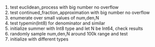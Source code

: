 1. test euclidean_process with big number no overflow
2. test continued_fraction_approximation with big number no overflow
3. enumerate over small values of num,den,N
4. test typemin(Int8) for denominator and similar 
5. initialize summer with Int8 type and let N be Int64, check results
6. randomly sample num,den,N around 100k range and test
7. initialize with different types
